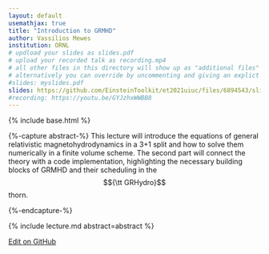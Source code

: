 ```yaml
---
layout: default
usemathjax: true
title: "Introduction to GRMHD"
author: Vassilios Mewes 
institution: ORNL
# updload your slides as slides.pdf
# upload your recorded talk as recording.mp4
# all other files in this directory will show up as "additional files"
# alternatively you can override by uncommenting and giving an explict URL:
#slides: myslides.pdf
slides: https://github.com/EinsteinToolkit/et2021uiuc/files/6894543/slides.pdf
#recording: https://youtu.be/GYJzhxWWBB8
---
```

{% include base.html %}

{%-capture abstract-%}
This lecture will introduce the equations of general relativistic magnetohydrodynamics in a 3+1 split and how to solve them numerically in a finite volume scheme. The second part will connect the theory with a code implementation, highlighting the necessary building blocks of GRMHD and their scheduling in the $${\tt GRHydro}$$ thorn. 


{%-endcapture-%}

<div class="col-xs-12" markdown="1">
{% include lecture.md abstract=abstract %}



[Edit on GitHub](https://github.com/EinsteinToolkit/et2021uiuc/edit/master/{{page.path}})
</div>
